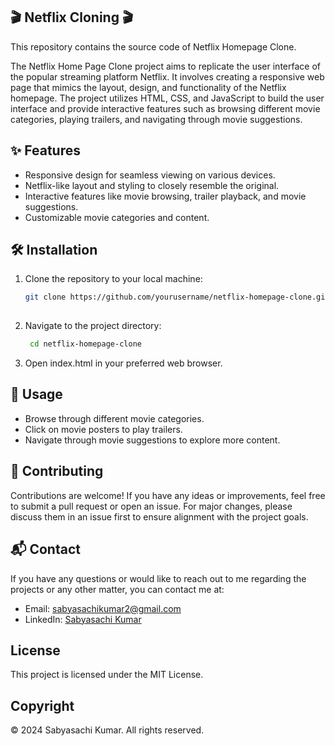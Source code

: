 ## 🎬 Netflix Cloning 🎬

This repository contains the source code of Netflix Homepage Clone.

The Netflix Home Page Clone project aims to replicate the user interface of the popular streaming platform Netflix. It involves creating a responsive web page that mimics the layout, design, and functionality of the Netflix homepage. The project utilizes HTML, CSS, and JavaScript to build the user interface and provide interactive features such as browsing different movie categories, playing trailers, and navigating through movie suggestions.

## ✨ Features
- Responsive design for seamless viewing on various devices.
- Netflix-like layout and styling to closely resemble the original.
- Interactive features like movie browsing, trailer playback, and movie suggestions.
- Customizable movie categories and content.

## 🛠️ Installation
1. Clone the repository to your local machine:
   ```bash
   git clone https://github.com/yourusername/netflix-homepage-clone.git
  
2. Navigate to the project directory:
   ```bash
    cd netflix-homepage-clone

3. Open index.html in your preferred web browser.

## 🚀 Usage
- Browse through different movie categories.
- Click on movie posters to play trailers.
- Navigate through movie suggestions to explore more content.

## 🤝 Contributing
Contributions are welcome! If you have any ideas or improvements, feel free to submit a pull request or open an issue. For major changes, please discuss them in an issue first to ensure alignment with the project goals.

## 📬 Contact

If you have any questions or would like to reach out to me regarding the projects or any other matter, you can contact me at:

- Email: [sabyasachikumar2@gmail.com](mailto:sabyasachikumar2@gmail.com)
- LinkedIn: [Sabyasachi Kumar]([https://www.linkedin.com/in/gulshan-sharma-coder/](https://www.linkedin.com/in/sabyasachi-kumar-5a423b226/))

## License
This project is licensed under the MIT License.

## Copyright
© 2024 Sabyasachi Kumar. All rights reserved.
